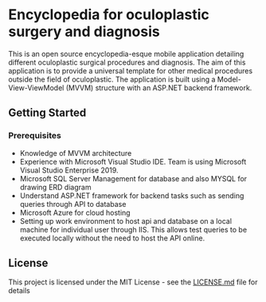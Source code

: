 # Encyclopedia for oculoplastic surgery and diagnosis

This is an open source encyclopedia-esque mobile application detailing different oculoplastic surgical procedures and diagnosis. The aim of this application is to provide a universal template for other medical procedures outside the field of oculoplastic. The application is built using a Model-View-ViewModel (MVVM) structure with an ASP.NET backend framework.

## Getting Started
### Prerequisites
* Knowledge of MVVM architecture
* Experience with Microsoft Visual Studio IDE. Team is using Microsoft Visual Studio Enterprise 2019.
* Microsoft SQL Server Management for database and also MYSQL for drawing ERD diagram
* Understand ASP.NET framework for backend tasks such as sending queries through API to database
* Microsoft Azure for cloud hosting
* Setting up work environment to host api and database on a local machine for individual user through IIS. This allows test queries to be executed locally without the need to host the API online. 

## License
This project is licensed under the MIT License - see the [LICENSE.md](LICENSE) file for details
